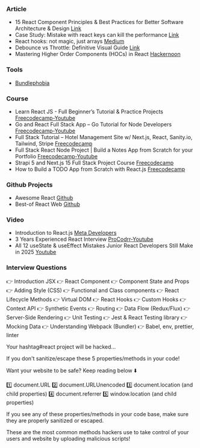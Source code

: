 ### Article

- 15 React Component Principles & Best Practices for Better Software Architecture & Design [Link](https://thetshaped.dev/p/15-react-component-principles-for-better-design)
- Case Study: Mistake with react keys can kill the performance [Link](https://www.showrin.com/blog/case-study-mistake-with-react-keys-can-kill-the-performance)
- React hooks: not magic, just arrays [Medium](https://medium.com/@ryardley/react-hooks-not-magic-just-arrays-cd4f1857236e)
- Debounce vs Throttle: Definitive Visual Guide [Link](https://kettanaito.com/blog/debounce-vs-throttle)
- Mastering Higher Order Components (HOCs) in React [Hackernoon](https://hackernoon.com/mastering-higher-order-components-hocs-in-react)


### Tools
- [Bundlephobia](https://bundlephobia.com/)

### Course

- Learn React JS - Full Beginner’s Tutorial & Practice Projects [Freecodecamp-Youtube](https://youtu.be/x4rFhThSX04?si=vhVdvauTZyAQ2Gt7)
- Go and React Full Stack App – Go Tutorial for Node Developers [Freecodecamp-Youtube](https://youtu.be/lNd7XlXwlho?si=nMs1TyBxGQ-f_MRt)
- Full Stack Tutorial – Hotel Management Site w/ Next.js, React, Sanity.io, Tailwind, Stripe [Freecodecamp](https://youtu.be/kiCH27qsNL8?si=53qjp8zAeO9WRTb5)
- Full Stack React Node Project | Build a Notes App from Scratch for your Portfolio [Freecodecamp-Youtube](https://youtu.be/2MoSzSlAuNk?si=hxVLd1zeLeBwv0Wj)
- Strapi 5 and Next.js 15 Full Stack Project Course [Freecodecamp](https://youtu.be/Q-cPtlYG1cY?si=HpGyuGX4apZ7_cSl)
- How to Build a TODO App from Scratch with React.js [Freecodecamp](https://www.freecodecamp.org/news/build-a-todo-app-from-scratch-with-reactjs/)

### Github Projects

- Awesome React [Github](https://github.com/enaqx/awesome-react)
- Best-of React Web [Github](https://github.com/lukasmasuch/best-of-react)

### Video 

- Introduction to React.js [Meta Developers](https://youtu.be/XxVg_s8xAms?si=Vkpxlpp0AJuh-Y2R)
- 3 Years Experienced React Interview [ProCodrr-Youtube](https://youtu.be/rX4dlpvbvu8?si=2YmpNJTCVBOkJ7YE)
- All 12 useState & useEffect Mistakes Junior React Developers Still Make in 2025 [Youtube](https://youtu.be/-yIsQPp31L0?si=mIAWY-zvDAuxBHII)

### Interview Questions

👉 Introduction JSX
👉 React Component
👉 Component State and Props
👉 Adding Style (CSS)
👉 Functional and Class components
👉 React Lifecycle Methods
👉 Virtual DOM
👉 React Hooks
👉 Custom Hooks
👉 Context API
👉 Synthetic Events
👉 Routing
👉 Data Flow (Redux/Flux)
👉 Server-Side Rendering
👉 Unit Testing
👉 Jest & React Testing library
👉 Mocking Data
👉 Understanding Webpack (Bundler)
👉 Babel, env, prettier, linter

<!--  -->

Your hashtag#react project will be hacked...

If you don't sanitize/escape these 5 properties/methods in your code!

Want your website to be safe? Keep reading below ⬇️

1️⃣ document.URL
2️⃣ document.URLUnencoded
3️⃣ document.location (and child properties)
4️⃣ document.referrer
5️⃣ window.location (and child properties)

If you see any of these properties/methods in your code base, make sure they are properly sanitized or escaped.

These are the most common methods hackers use to take control of your users and website by uploading malicious scripts!